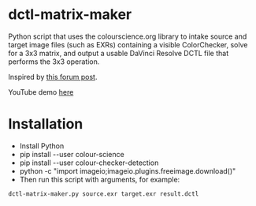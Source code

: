 # dctl-matrix-maker
Python script that uses the colourscience.org library to intake source and target image files (such as EXRs) containing a visible ColorChecker, solve for a 3x3 matrix, and output a usable DaVinci Resolve DCTL file that performs the 3x3 operation.

Inspired by [this forum post](https://www.liftgammagain.com/forum/index.php?threads/tool-to-match-macbeth-charts-with-3x3-matrix-without-nuke.17074/#post-164536).

YouTube demo [here](https://youtu.be/inLKBxAnlzU)

# Installation

- Install Python
- pip install --user colour-science
- pip install --user colour-checker-detection
- python -c "import imageio;imageio.plugins.freeimage.download()"
- Then run this script with arguments, for example:
```
dctl-matrix-maker.py source.exr target.exr result.dctl
```
